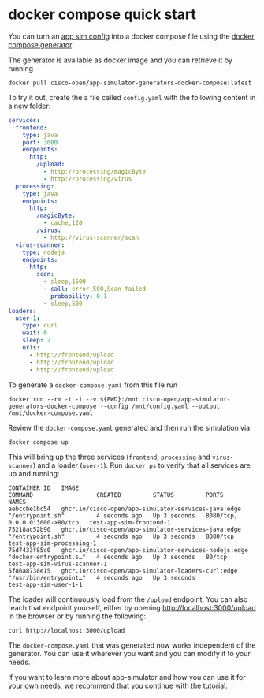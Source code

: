 # docker compose quick start

You can turn an [app sim config](../specification/README.md) into a docker compose
file using the [docker compose generator](../../scripts/generators/docker-compose/).

The generator is available as docker image and you can retrieve it by running

```shell
docker pull cisco-open/app-simulator-generators-docker-compose:latest
```

To try it out, create the a file called `config.yaml` with the following content
in a new folder:

```yaml
services:
  frontend:
    type: java
    port: 3000
    endpoints:
      http:
        /upload:
          - http://processing/magicByte
          - http://processing/virus
  processing:
    type: java
    endpoints:
      http:
        /magicByte:
          - cache,128
        /virus:
          - http://virus-scanner/scan
  virus-scanner:
    type: nodejs
    endpoints:
      http:
        scan:
          - sleep,1500
          - call: error,500,Scan failed
            probability: 0.1
          - sleep,500
loaders:
  user-1:
    type: curl
    wait: 0
    sleep: 2
    urls:
      - http://frontend/upload
      - http://frontend/upload
      - http://frontend/upload
```

To generate a `docker-compose.yaml` from this file run

```shell
docker run --rm -t -i --v ${PWD}:/mnt cisco-open/app-simulator-generators-docker-compose --config /mnt/config.yaml --output /mnt/docker-compose.yaml
```

Review the `docker-compose.yaml` generated and then run the simulation via:

```shell
docker compose up
```

This will bring up the three services (`frontend`, `processing` and `virus-scanner`) and a loader (`user-1`). Run `docker ps` to verify that all
services are up and running:

```shell
CONTAINER ID   IMAGE                                                   COMMAND                  CREATED         STATUS         PORTS                            NAMES
aebccbe1bc54   ghcr.io/cisco-open/app-simulator-services-java:edge     "/entrypoint.sh"         4 seconds ago   Up 3 seconds   8080/tcp, 0.0.0.0:3000->80/tcp   test-app-sim-frontend-1
75218ac52b90   ghcr.io/cisco-open/app-simulator-services-java:edge     "/entrypoint.sh"         4 seconds ago   Up 3 seconds   8080/tcp                         test-app-sim-processing-1
75d7433f85c0   ghcr.io/cisco-open/app-simulator-services-nodejs:edge   "docker-entrypoint.s…"   4 seconds ago   Up 3 seconds   80/tcp                           test-app-sim-virus-scanner-1
5f86a8738e15   ghcr.io/cisco-open/app-simulator-loaders-curl:edge      "/usr/bin/entrypoint…"   4 seconds ago   Up 3 seconds                                    test-app-sim-user-1-1
```

The loader will continuously load from the `/upload` endpoint. You can also reach that endpoint yourself, either by opening <http://localhost:3000/upload>
in the browser or by running the following:

```shell
curl http://localhost:3000/upload
```

The `docker-compose.yaml` that was generated now works independent of the generator. You can use it wherever you want and you can modify it
to your needs.

If you want to learn more about app-simulator and how you can use it for your own needs, we recommend that you continue with the [tutorial](../tutorial/1-two-java-services.md).
